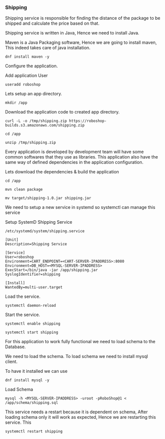 ### Shipping

Shipping service is responsible for finding the distance of the package to be shipped and calculate the price based on that.

Shipping service is written in Java, Hence we need to install Java.

Maven is a Java Packaging software, Hence we are going to install maven, This indeed takes care of java installation.

```
dnf install maven -y
```

Configure the application.

Add application User

```
useradd roboshop
```

Lets setup an app directory.

```
mkdir /app
```

Download the application code to created app directory.

```
curl -L -o /tmp/shipping.zip https://roboshop-builds.s3.amazonaws.com/shipping.zip
```
```
cd /app
```
```
unzip /tmp/shipping.zip
```

Every application is developed by development team will have some common softwares that they use as libraries. This application also have the same way of defined dependencies in the application configuration.

Lets download the dependencies & build the application

```
cd /app
```
```
mvn clean package
```
```
mv target/shipping-1.0.jar shipping.jar
```

We need to setup a new service in systemd so systemctl can manage this service

Setup SystemD Shipping Service

```
/etc/systemd/system/shipping.service
```

```
[Unit]
Description=Shipping Service

[Service]
User=roboshop
Environment=CART_ENDPOINT=<CART-SERVER-IPADDRESS>:8080
Environment=DB_HOST=<MYSQL-SERVER-IPADDRESS>
ExecStart=/bin/java -jar /app/shipping.jar
SyslogIdentifier=shipping

[Install]
WantedBy=multi-user.target
```

Load the service.

```
systemctl daemon-reload
```

Start the service.

```
systemctl enable shipping 
```
```
systemctl start shipping
```

For this application to work fully functional we need to load schema to the Database.

We need to load the schema. To load schema we need to install mysql client.

To have it installed we can use

```
dnf install mysql -y
```

Load Schema

```
mysql -h <MYSQL-SERVER-IPADDRESS> -uroot -pRoboShop@1 < /app/schema/shipping.sql 
```

This service needs a restart because it is dependent on schema, After loading schema only it will work as expected, Hence we are restarting this service. This

```
systemctl restart shipping
```
